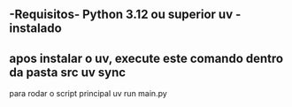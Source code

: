 
-Requisitos-
Python 3.12 ou superior 
uv -instalado
------------------------
apos instalar o uv, execute este comando dentro da pasta src
uv sync
------------------------
para rodar o script principal 
uv run main.py